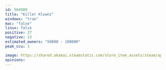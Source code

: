 ```yaml
---
id: 564980
title: "Killer Klownz"
windows: "true"
mac: "false"
linux: false
positive: 27
negative: 13
estimated_owners: "50000 - 100000"
peak_ccu: 1

image: https://shared.akamai.steamstatic.com/store_item_assets/steam/apps/564980/header.jpg?t=1686638571
opinions:
---
```


